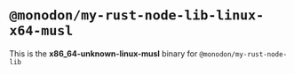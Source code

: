 # `@monodon/my-rust-node-lib-linux-x64-musl`

This is the **x86_64-unknown-linux-musl** binary for `@monodon/my-rust-node-lib`
